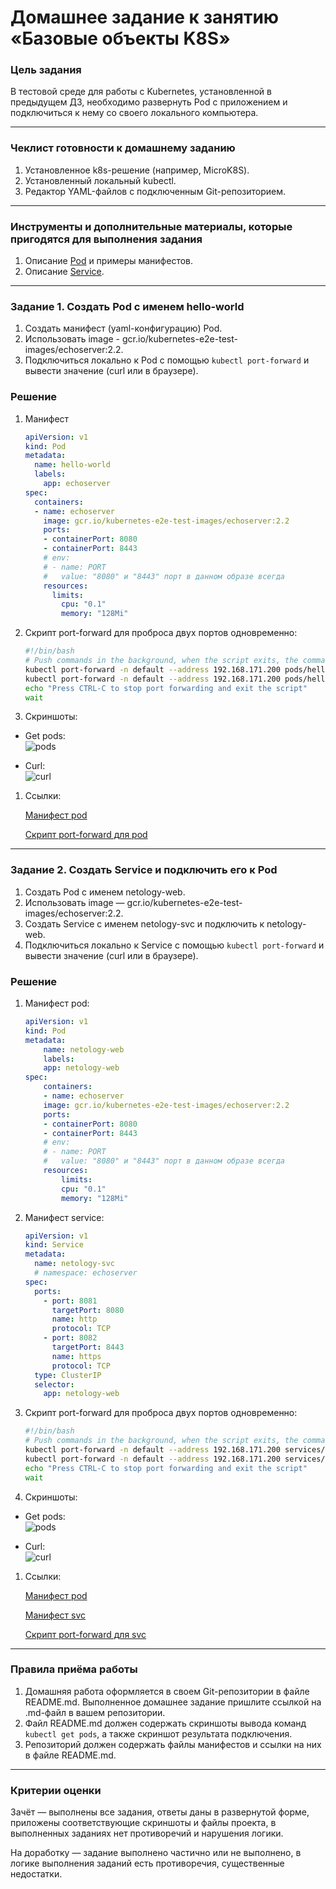 # Домашнее задание к занятию «Базовые объекты K8S»

### Цель задания

В тестовой среде для работы с Kubernetes, установленной в предыдущем ДЗ, необходимо развернуть Pod с приложением и подключиться к нему со своего локального компьютера.

------

### Чеклист готовности к домашнему заданию

1. Установленное k8s-решение (например, MicroK8S).
2. Установленный локальный kubectl.
3. Редактор YAML-файлов с подключенным Git-репозиторием.

------

### Инструменты и дополнительные материалы, которые пригодятся для выполнения задания

1. Описание [Pod](https://kubernetes.io/docs/concepts/workloads/pods/) и примеры манифестов.
2. Описание [Service](https://kubernetes.io/docs/concepts/services-networking/service/).

------

### Задание 1. Создать Pod с именем hello-world

1. Создать манифест (yaml-конфигурацию) Pod.
2. Использовать image - gcr.io/kubernetes-e2e-test-images/echoserver:2.2.
3. Подключиться локально к Pod с помощью `kubectl port-forward` и вывести значение (curl или в браузере).

### Решение

1. Манифест

    ```yml
    apiVersion: v1
    kind: Pod
    metadata:
      name: hello-world
      labels:
        app: echoserver
    spec:
      containers:
      - name: echoserver
        image: gcr.io/kubernetes-e2e-test-images/echoserver:2.2
        ports:
        - containerPort: 8080
        - containerPort: 8443
        # env:
        # - name: PORT
        #   value: "8080" и "8443" порт в данном образе всегда
        resources:
          limits:
            cpu: "0.1"
            memory: "128Mi"
    ```
1. Скрипт port-forward для проброса двух портов одновременно:

    ```bash
    #!/bin/bash
    # Push commands in the background, when the script exits, the commands will exit too
    kubectl port-forward -n default --address 192.168.171.200 pods/hello-world 8081:8080 & \
    kubectl port-forward -n default --address 192.168.171.200 pods/hello-world 8082:8443 & \
    echo "Press CTRL-C to stop port forwarding and exit the script"
    wait
    ```

1. Скриншоты:

- Get pods:\
![pods](img/get-pods.png)

- Curl:\
![curl](img/port-forward-pod.png)

1. Ссылки:

    [Манифест pod](https://github.com/Timych84/devops-netology/blob/main/kuber-homeworks-1.2/echoserver/hello-world_pod.yaml)

    [Скрипт port-forward для pod](https://github.com/Timych84/devops-netology/blob/main/kuber-homeworks-1.2/echoserver/port-forward_pod.sh)

------

### Задание 2. Создать Service и подключить его к Pod

1. Создать Pod с именем netology-web.
2. Использовать image — gcr.io/kubernetes-e2e-test-images/echoserver:2.2.
3. Создать Service с именем netology-svc и подключить к netology-web.
4. Подключиться локально к Service с помощью `kubectl port-forward` и вывести значение (curl или в браузере).

### Решение

1. Манифест pod:
    ```yml
    apiVersion: v1
    kind: Pod
    metadata:
        name: netology-web
        labels:
        app: netology-web
    spec:
        containers:
        - name: echoserver
        image: gcr.io/kubernetes-e2e-test-images/echoserver:2.2
        ports:
        - containerPort: 8080
        - containerPort: 8443
        # env:
        # - name: PORT
        #   value: "8080" и "8443" порт в данном образе всегда
        resources:
            limits:
            cpu: "0.1"
            memory: "128Mi"
    ```
1. Манифест service:
    ```yml
    apiVersion: v1
    kind: Service
    metadata:
      name: netology-svc
      # namespace: echoserver
    spec:
      ports:
        - port: 8081
          targetPort: 8080
          name: http
          protocol: TCP
        - port: 8082
          targetPort: 8443
          name: https
          protocol: TCP
      type: ClusterIP
      selector:
        app: netology-web
    ```

1. Скрипт port-forward для проброса двух портов одновременно:

    ```bash
    #!/bin/bash
    # Push commands in the background, when the script exits, the commands will exit too
    kubectl port-forward -n default --address 192.168.171.200 services/netology-svc 18081:8081 & \
    kubectl port-forward -n default --address 192.168.171.200 services/netology-svc 18082:8082 & \
    echo "Press CTRL-C to stop port forwarding and exit the script"
    wait
    ```

1. Скриншоты:

- Get pods:\
![pods](img/get-pods.png)

- Curl:\
![curl](img/port-forward-svc.png)


1. Ссылки:

    [Манифест pod](https://github.com/Timych84/devops-netology/blob/main/kuber-homeworks-1.2/echoserver/netology-web_pod.yaml)

    [Манифест svc](https://github.com/Timych84/devops-netology/blob/main/kuber-homeworks-1.2/echoserver/netology-svc_service.yaml)

    [Скрипт port-forward для svc](https://github.com/Timych84/devops-netology/blob/main/kuber-homeworks-1.2/echoserver/port-forward_svc.sh)
------

### Правила приёма работы

1. Домашняя работа оформляется в своем Git-репозитории в файле README.md. Выполненное домашнее задание пришлите ссылкой на .md-файл в вашем репозитории.
2. Файл README.md должен содержать скриншоты вывода команд `kubectl get pods`, а также скриншот результата подключения.
3. Репозиторий должен содержать файлы манифестов и ссылки на них в файле README.md.

------

### Критерии оценки
Зачёт — выполнены все задания, ответы даны в развернутой форме, приложены соответствующие скриншоты и файлы проекта, в выполненных заданиях нет противоречий и нарушения логики.

На доработку — задание выполнено частично или не выполнено, в логике выполнения заданий есть противоречия, существенные недостатки.
